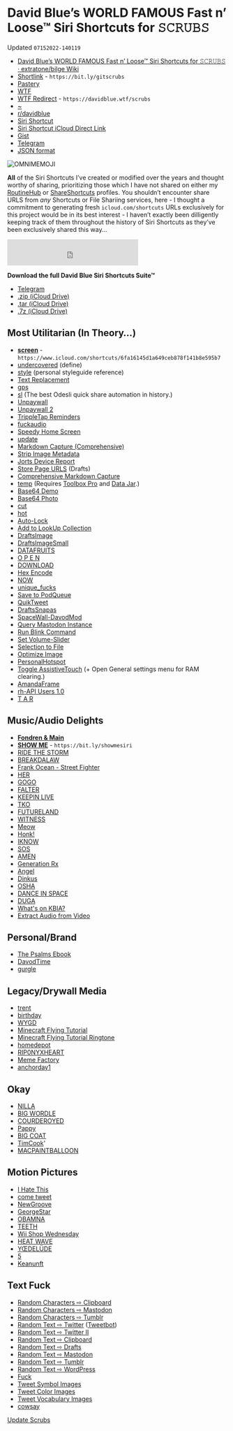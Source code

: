 # David Blue’s WORLD FAMOUS Fast n’ Loose™ Siri Shortcuts for 𝚂𝙲𝚁𝚄𝙱𝚂
Updated `07152022-140119`

- [David Blue’s WORLD FAMOUS Fast n’ Loose™ Siri Shortcuts for 𝚂𝙲𝚁𝚄𝙱𝚂 · extratone/bilge Wiki](https://github.com/extratone/bilge/wiki/David-Blue%E2%80%99s-WORLD-FAMOUS-Fast-n%E2%80%99-Loose%E2%84%A2-Siri-Shortcuts-for-%F0%9D%9A%82%F0%9D%99%B2%F0%9D%9A%81%F0%9D%9A%84%F0%9D%99%B1%F0%9D%9A%82)
- [Shortlink](https://bit.ly/gitscrubs) - `https://bit.ly/gitscrubs`
- [Pastery](https://www.pastery.net/eujzmz/#eujzmz)
- [WTF](https://davidblue.wtf/drafts/68F049EC-59AF-4A49-885F-698BB9653400.html)
- [WTF Redirect](https://davidblue.wtf/scrubs/) - `https://davidblue.wtf/scrubs`
- [~](https://tilde.town/~extratone/scrubs/)
- [r/davidblue](https://reddit.com/r/davidblue/comments/sir6pm/david_blues_world_famous_fast_n_loose_siri/)
- [Siri Shortcut](https://routinehub.co/shortcut/10978/)
- [Siri Shortcut iCloud Direct Link](https://www.icloud.com/shortcuts/83c7c4ec1fcf4b359f520d5124899e9d)
- [Gist](https://gist.github.com/3f3748f2ee1cd0820ba099cb05809054)
- [Telegram](https://t.me/extratone/10927)
- [JSON format](https://tilde.town/~extratone/scrubs/scrubs.json)

![OMNIMEMOJI](https://i.snap.as/p8U6kW1g.png)

**All** of the Siri Shortcuts I’ve created or modified over the years and thought worthy of sharing, prioritizing those which I have not shared on either my [RoutineHub](https://routinehub.co/user/blue) or [ShareShortcuts](https://shareshortcuts.com/u/blue/) profiles. You shouldn’t encounter share URLS from *any* Shortcuts or File Shariing services, here - I thought a commitment to generating fresh `icloud.com/shortcuts`  URLs exclusively for this project would be in its best interest - I haven’t exactly been dilligently keeping track of them throughout the history of Siri Shortcuts as they’ve been exclusively shared this way…

<iframe width="300" height="60" src="https://vocaroo.com/embed/1j3RAn0FYe5i?autoplay=0" frameborder="0" allow="autoplay"></iframe>

**Download the full David Blue Siri Shortcuts Suite™**
- [Telegram](https://t.me/extratone/10876)
- [.zip (iCloud Drive)](https://www.icloud.com/iclouddrive/090WZyVe9rGUJA_6MYUtA1Mdg#DavidBlueFullShortcutsSuite03312022-225743)
- [.tar (iCloud Drive)](https://www.icloud.com/iclouddrive/055HG3do68dvVwLyqNmPeCBGw#DavidBlueFullShortcutsSuite03312022-225658)
- [.7z (iCloud Drive)](https://www.icloud.com/iclouddrive/08amblz4oVhB71NErt_qIDQHQ#DavidBlueFullShortcutsSuite03312022-225936)

## Most Utilitarian (In Theory…)

- [**screen**](https://www.icloud.com/shortcuts/6fa16145d1a649ceb878f141b8e595b7) - `https://www.icloud.com/shortcuts/6fa16145d1a649ceb878f141b8e595b7` 
- [undercovered](https://www.icloud.com/shortcuts/18eb1e77ab0b455f82da4c4c6e521368) (define)
- [style](https://www.icloud.com/shortcuts/3a2d212cc2614202be37b0beb8276e9b) (personal styleguide reference)
- [Text Replacement](https://www.icloud.com/shortcuts/e6d56b3fe8bc40639a60f166315f255b)
- [gps](https://www.icloud.com/shortcuts/c22c676ab4ee4b98b5a49b6112957b3c)
- [sl](https://www.icloud.com/shortcuts/7c3946b289a846cb9e63f0bdade93fa5) (The best Odesli quick share automation in history.)
- [Unpaywall](https://www.icloud.com/shortcuts/5ba5aa17593e4524843d69866800adb2)
- [Unpaywall 2](https://www.icloud.com/shortcuts/facc41cd490647fbb554a8babcfc0adf)
- [TrippleTap Reminders](https://www.icloud.com/shortcuts/d17211cfac484c7f87ebd16b164ebce3)
- [fuckaudio](https://www.icloud.com/shortcuts/726eb2a7877446f8a8dc681947ee8f48)
- [Speedy Home Screen](https://www.icloud.com/shortcuts/4576d20841194a2e8c82569e7eecc9ec)
- [update](https://www.icloud.com/shortcuts/f9f53f99f16647f295e03e532d897965)
- [Markdown Capture (Comprehensive)](https://www.icloud.com/shortcuts/102f5ddb913f46239db48712d3e8115e)
- [Strip Image Metadata](https://www.icloud.com/shortcuts/e6121cf89ecf42ceba831251bbb4edef)
- [Jorts Device Report](https://www.icloud.com/shortcuts/a9fb15a922124770b8060fc19b8a9722)
- [Store Page URLS](https://www.icloud.com/shortcuts/9a60b0f4e03d440e8eefce7fefe51f8a) (Drafts)
- [Comprehensive Markdown Capture](https://www.icloud.com/shortcuts/94fe8ab9b16045068f23ec6c724cdec9)
- [temp](https://www.icloud.com/shortcuts/45030559a4864674b46634cecbc4bfc0) (Requires [Toolbox Pro](https://apps.apple.com/us/app/toolbox-pro-for-shortcuts/id1476205977) and [Data Jar](https://apps.apple.com/us/app/data-jar/id1453273600).)
- [Base64 Demo](https://www.icloud.com/shortcuts/6b9ed9e479a347438a1edbc95bee9b4c)
- [Base64 Photo](https://www.icloud.com/shortcuts/359624798fe046da83c01ec499aba67c)
- [cut](https://www.icloud.com/shortcuts/6418f65c0153408086cf15a5378c2e04)
- [hot](https://www.icloud.com/shortcuts/2bdc2b75ecd74f6898c5de1a1167ed47)
- [Auto-Lock](https://www.icloud.com/shortcuts/28971c99d58145ebba88312fca59175c)
- [Add to LookUp Collection](https://www.icloud.com/shortcuts/09609fefe91340e0b4f07df5b332cafc)
- [DraftsImage](https://www.icloud.com/shortcuts/09d229c3b5064480a30ac784b7edd3ef)
- [DraftsImageSmall](https://www.icloud.com/shortcuts/fa3b63050cde48e4933bac6d9b1545df)
- [DATAFRUITS](https://www.icloud.com/shortcuts/bf26a791fe1a483fbf2ede5c47ae1d87)
- [O P E N](https://www.icloud.com/shortcuts/52e6c820f965488b91ca4b76c99434af)
- [DOWNLOAD](https://www.icloud.com/shortcuts/af5a886c9b044bf194dd52127a3939c3)
- [Hex Encode](https://www.icloud.com/shortcuts/2b2d578f53d94c139f112b381f1642cb)
- [NOW](https://www.icloud.com/shortcuts/c080b6245128491694875419160faec2)
- [unique_fucks](https://www.icloud.com/shortcuts/0c654131c77240738a8a92073940f9d2)
- [Save to PodQueue](https://www.icloud.com/shortcuts/2665e5d29eed4096a122c4e8492e8bc9)
- [QuikTweet](https://www.icloud.com/shortcuts/0d89703532644f069f703f76ceddb42e)
- [DraftsSnapas](https://www.icloud.com/shortcuts/8bc52994196f48168a3a1d77e982b2ea)
- [SpaceWall-DavodMod](https://www.icloud.com/shortcuts/23f9214990314dacad6badf642791afb)
- [Query Mastodon Instance](https://www.icloud.com/shortcuts/58315373f6114c9b99f56e1cc2950836)
- [Run Blink Command](https://www.icloud.com/shortcuts/38580a96db2b47998ac8f972d6ba5319)
- [Set Volume-Slider](https://www.icloud.com/shortcuts/d5f9bf7368dd46b98aa2eb6f35835c5c)
- [Selection to File](https://www.icloud.com/shortcuts/f3d226cfccb247559a9c4927bb84e417)
- [Optimize Image](https://www.icloud.com/shortcuts/2ef701f70bf74e5093b8608f0d29aca4)
- [PersonalHotspot](https://www.icloud.com/shortcuts/cfd4f530bfbd4fdfb90698c2f0a78d4b)
- [Toggle AssistiveTouch](https://www.icloud.com/shortcuts/c14da6204e434d0086f7ac5cf12cf6b7) (+ Open General settings menu for RAM clearing.)
- [AmandaFrame](https://www.icloud.com/shortcuts/0147edbe4be044bb8ed34b4dd0a96216)
- [rh-API Users 1.0](https://www.icloud.com/shortcuts/bf61ba93ed2b40c394399506d512f90f)
- [T A R](https://www.icloud.com/shortcuts/1eb5a318fcca4282b37d5b6bd7bae136)

## Music/Audio Delights

- [**Fondren & Main**](https://www.icloud.com/shortcuts/fc846ff0e9094e088a7af4c5c11c3a23)
- [**SHOW ME**](https://www.icloud.com/shortcuts/029dea6d90f84223ac65be98fc803e7a) - `https://bit.ly/showmesiri`
- [RIDE THE STORM](https://www.icloud.com/shortcuts/50ea8b3e026f41668f9a2a88c702a4c4)
- [BREAKDALAW](https://www.icloud.com/shortcuts/0e175407850d4fcb83c64ea04c0c284f)
- [Frank Ocean - Street Fighter](https://www.icloud.com/shortcuts/ce89a2fe4f444e9c973436922640a33a)
- [HER](https://www.icloud.com/shortcuts/c6ab99cbc3d9430d87d4abbdf7714d16)
- [GOGO](https://www.icloud.com/shortcuts/80fa232621df4112bd1a92a5ace8e088)
- [FALTER](https://www.icloud.com/shortcuts/3f4efb0207ab4b0ca91606f160612273)
- [KEEPIN LIVE](https://www.icloud.com/shortcuts/f9a1161ae7da41ac8dd772010be5a049)
- [TKO](https://www.icloud.com/shortcuts/351c2593d3a2405691685fa6caf869aa)
- [FUTURELAND](https://www.icloud.com/shortcuts/3da59e509709437d90927ba65860fc3a) 
- [WITNESS](https://www.icloud.com/shortcuts/62afd3c029da456aa62d593de28145c4)
- [Meow](https://www.icloud.com/shortcuts/a32e7771f97c43feb5e228dc2c94a868)
- [Honk!](https://www.icloud.com/shortcuts/4dd2b2bf7110408b9fcde3f5811e5a02)
- [IKNOW](https://www.icloud.com/shortcuts/bed4693885b3425daa96deabf1d12e53)
- [SOS](https://www.icloud.com/shortcuts/bf3b733662144541ae4ab8fd317680a2)
- [AMEN](https://www.icloud.com/shortcuts/551499f76c774333956d678950971196)
- [Generation Rx](https://www.icloud.com/shortcuts/1d9d1bc51d3844b8a86510f224d9293a)
- [Angel](https://www.icloud.com/shortcuts/24d7c6dc0214495cb6303509575472d1)
- [Dinkus](https://www.icloud.com/shortcuts/5a86dd533fc34e1193a7fec67fdf0b63)
- [OSHA](https://www.icloud.com/shortcuts/c53b8e2f3d794da58445fa2806034f4b)
- [DANCE IN SPACE](https://www.icloud.com/shortcuts/e47673521f5f4b8ab1b60cac82cf1019)
- [DUGA](https://www.icloud.com/shortcuts/d2e917d2e6274fc8bbc4f29089853670)
- [What's on KBIA?](https://www.icloud.com/shortcuts/04ec61d2f057497bba899eb434b3da07)
- [Extract Audio from Video](https://www.icloud.com/shortcuts/1215b111251f4b5ba140eb78568e02a7)

## Personal/Brand

- [The Psalms Ebook](https://www.icloud.com/shortcuts/eff33d5e122449deb190c70992022c97)
- [DavodTime](https://www.icloud.com/shortcuts/5a4ebd4ed057415b8915c535951c1059)
- [gurgle](https://www.icloud.com/shortcuts/21ffd45ece1d4443823a583ab722f4a9)

## Legacy/Drywall Media

- [trent](https://www.icloud.com/shortcuts/7a319d5b68b84fabb8e0c0bea441bb24)
- [birthday](https://www.icloud.com/shortcuts/4c2c7fd58aa84208bce08b69936aafbf)
- [WYGD](https://www.icloud.com/shortcuts/fd519a1a72c34a3d8559779826b23353)
- [Minecraft Flying Tutorial](https://www.icloud.com/shortcuts/a1c368c909c741a2864d0dd747115354)
- [Minecraft Flying Tutorial Ringtone](https://www.icloud.com/shortcuts/5f6570320d2c4097b815b56ba3df53f2)
- [homedepot](https://www.icloud.com/shortcuts/3409ec23198c4f34a82f08a8b680bd1e)
- [RIP0NYXHEART](https://www.icloud.com/shortcuts/c7c8f3865b3f455787c6e2017dd16699)
- [Meme Factory](https://www.icloud.com/shortcuts/8bc0a89af1994128a5a8b57de7b2abc4)
- [anchorday1](https://www.icloud.com/shortcuts/0e80127daf494cfb94721d7ce5477229)

## Okay

- [NILLA](https://www.icloud.com/shortcuts/d0ed337c304f430993f2c8d8953d5e69)
- [BIG WORDLE](https://www.icloud.com/shortcuts/965dd56d81684881954be591303a962d)
- [COURDEROYED](https://www.icloud.com/shortcuts/75dc92926bed47af9a62faa83f2540d2)
- [Pappy](https://www.icloud.com/shortcuts/d797e3104318490aaa93c94361a3bbe0)
- [BIG COAT](https://www.icloud.com/shortcuts/0df2ab02738a4f46af70e0d16db79e56)
- [TimCook](https://www.icloud.com/shortcuts/690bd3ba2d1b4330bab29fe43bc6fcde)'
- [MACPAINTBALLOON](https://www.icloud.com/shortcuts/1735fffe6d884ec2b779dd7cbf5363b7)

## Motion Pictures

- [I Hate This](https://www.icloud.com/shortcuts/de9514d4fb9343debc73331d813acecc)
- [come tweet](https://www.icloud.com/shortcuts/85b4f548c00644b8bc6728e2e130e1da)
- [NewGroove](https://www.icloud.com/shortcuts/069a37c98a224561a657f59660a006a1)
- [GeorgeStar](https://www.icloud.com/shortcuts/ce0caff9e2f747a189e89ce250ddb280)
- [OBAMNA](https://www.icloud.com/shortcuts/531cff2cf8234c239a241a60c9392eeb)
- [TEETH](https://www.icloud.com/shortcuts/76cd68a3e30a413da0dc86e9b1c40aa7)
- [Wii Shop Wednesday](https://www.icloud.com/shortcuts/37c4830c57c74a6a8980316dc14843dc)
- [HEAT WAVE](https://www.icloud.com/shortcuts/ba35c18707a44601b198a938a54291c6)
- [YŒDELÜDE](https://www.icloud.com/shortcuts/10836359757f472e9de25a17416db2ab)
- [5](https://www.icloud.com/shortcuts/d966618ebaa846e784651afdefaa006d)
- [Keanunft](https://www.icloud.com/shortcuts/419f1ed3e0084ed9a4947709fa2c366f)

## Text Fuck

- [Random Characters ⇨ Clipboard](https://www.icloud.com/shortcuts/ed9216202df4481d9ae001b0531384c2)
- [Random Characters ⇨ Mastodon](https://www.icloud.com/shortcuts/af64b43604334d21ad5a6668471b828f)
- [Random Characters ⇨ Tumblr](https://www.icloud.com/shortcuts/399a857145e34d8b94b994fa3f9ca300)
- [Random Text ⇨ Twitter](https://www.icloud.com/shortcuts/0873152dee3e4d32828cd28bcbc1be06) ([Tweetbot](https://apps.apple.com/us/app/tweetbot-6-for-twitter/id1527500834))
- [Random Text ⇨ Twitter II](https://www.icloud.com/shortcuts/21ab008699ce44dabc9f9a249fc6f881)
- [Random Text ⇨ Clipboard](https://www.icloud.com/shortcuts/3bfc10474a254aec8a0f8f89da96d198)
- [Random Text ⇨ Drafts](https://www.icloud.com/shortcuts/f550febfa39b465b88217e1717f37548)
- [Random Text ⇨ Mastodon](https://www.icloud.com/shortcuts/0e517d1438b44d3d980c8afb9891a724)
- [Random Text ⇨ Tumblr](https://www.icloud.com/shortcuts/3c38ca0a7ec9413f9c9a6f6328fb1b09)
- [Random Text ⇨ WordPress](https://www.icloud.com/shortcuts/07668aacd5ce4e59b76dd54ffc255209)
- [Fuck](https://www.icloud.com/shortcuts/edcc737ed7304a17bb3b4d8897aae29c)
- [Tweet Symbol Images](https://www.icloud.com/shortcuts/a328611ebcab4f8ba271c0f89e3a7025)
- [Tweet Color Images](https://www.icloud.com/shortcuts/192008f53ad74860b1de1d7adccedb69)
- [Tweet Vocabulary Images](https://www.icloud.com/shortcuts/7417bf83a7a349099e1a50b1b091285b)
- [cowsay](https://www.icloud.com/shortcuts/4226e16277a849e29c9b94779e8a6f3e)

[Update Scrubs](shortcuts://run-shortcut?name=Update%20Scrubs)